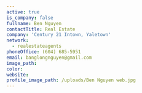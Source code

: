 ```yaml
---
active: true
is_company: false
fullname: Ben Nguyen
contactTitle: Real Estate
company: 'Century 21 Intown, Yaletown'
network:
  - realestateagents
phoneOffice: (604) 685-5951
email: banglongnguyen@gmail.com
image_path:
color:
website:
profile_image_path: /uploads/Ben Nguyen web.jpg
---
```

